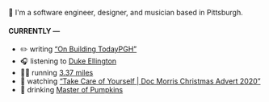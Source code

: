 👋 I'm a software engineer, designer, and musician based in Pittsburgh.

#### CURRENTLY —

* ✏️ writing [“On Building TodayPGH”](https://amoscato.com/journal/on-building-todaypgh/)
* 🎧 listening to [Duke Ellington](https://www.last.fm/music/Duke+Ellington/_/Sugar+Rum+Cherry+(Dance+of+the+Sugar-Plum+Fairy))
* 🏃‍♂️ running [3.37 miles](https://www.strava.com/activities/4508445217)
* 🍿 watching [“Take Care of Yourself | Doc Morris Christmas Advert 2020”](https://youtu.be/Fz1q8NWbExc)
* 🍺 drinking [Master of Pumpkins](https://untappd.com/user/namoscato/checkin/954066263)

